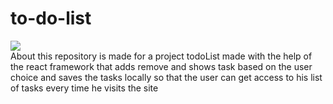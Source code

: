 # to-do-list
![](https://github.com/piyushjasaiwal/to-do-list/blob/master/todolist/public/favicon.ico)    
About this repository is made for a project todoList made with the help of the react framework that adds remove and shows task based on the user choice and saves the tasks locally so that the user can get access to his list of tasks every time he visits the site
